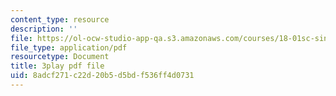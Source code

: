 ```yaml
---
content_type: resource
description: ''
file: https://ol-ocw-studio-app-qa.s3.amazonaws.com/courses/18-01sc-single-variable-calculus-fall-2010/8adcf271c22d20b5d5bdf536ff4d0731_ryLdyDrBfvI.pdf
file_type: application/pdf
resourcetype: Document
title: 3play pdf file
uid: 8adcf271-c22d-20b5-d5bd-f536ff4d0731
---
```

